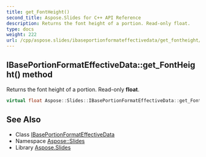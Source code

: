 ```yaml
---
title: get_FontHeight()
second_title: Aspose.Slides for C++ API Reference
description: Returns the font height of a portion. Read-only float.
type: docs
weight: 222
url: /cpp/aspose.slides/ibaseportionformateffectivedata/get_fontheight/
---
```

## IBasePortionFormatEffectiveData::get_FontHeight() method


Returns the font height of a portion. Read-only **float**.

```cpp
virtual float Aspose::Slides::IBasePortionFormatEffectiveData::get_FontHeight()=0
```

## See Also

* Class [IBasePortionFormatEffectiveData](./)
* Namespace [Aspose::Slides](../)
* Library [Aspose.Slides](../../)